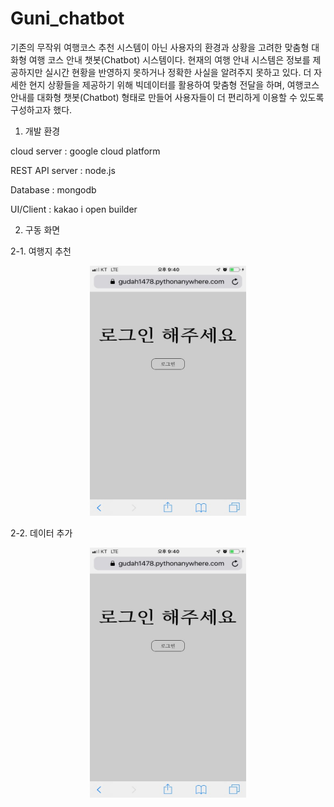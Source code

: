 # Guni_chatbot
기존의 무작위 여행코스 추천 시스템이 아닌 사용자의 환경과 상황을 고려한 맞춤형 대화형 여행 코스 안내 챗봇(Chatbot) 시스템이다.
현재의 여행 안내 시스템은 정보를 제공하지만 실시간 현황을 반영하지 못하거나 정확한 사실을 알려주지 못하고 있다. 
더 자세한 현지 상황들을 제공하기 위해 빅데이터를 활용하여 맞춤형 전달을 하며, 여행코스 안내를 대화형 챗봇(Chatbot) 형태로 만들어 
사용자들이 더 편리하게 이용할 수 있도록 구성하고자 했다. 

1. 개발 환경


cloud server : google cloud platform

  
REST API server : node.js


Database : mongodb


UI/Client : kakao i open builder


2. 구동 화면


2-1. 여행지 추천


<p align="center"><img src="https://github.com/dgu-pmos/secretary_mo/blob/master/images/login_cap.jpeg" width="250" height="400"></p>

2-2. 데이터 추가


<p align="center"><img src="https://github.com/dgu-pmos/secretary_mo/blob/master/images/login_cap.jpeg" width="250" height="400"></p>
